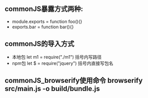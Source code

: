 ## commonJS暴露方式两种:
* module.exports = function foo(){}
* exports.bar = function bar(){}

## commonJS的导入方式
* 本地包   let m1 = require("./m1")     括号内写路径
* npm包    let $ = require("jquery")   括号内直接写包名

## commonJS_browserify使用命令  browserify src/main.js -o build/bundle.js